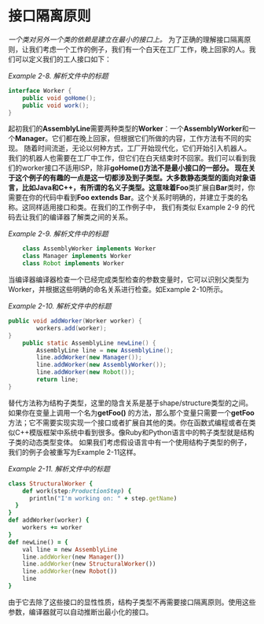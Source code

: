 # 接口隔离原则

_一个类对另外一个类的依赖是建立在最小的接口上。_
为了正确的理解接口隔离原则，让我们考虑一个工作的例子，我们有一个白天在工厂工作，晚上回家的人。我们可以定义我们的工人接口如下：

_Example 2-8. 解析文件中的标题_
```java
interface Worker {
	public void goHome();
	public void work();
}
```

起初我们的**AssemblyLine**需要两种类型的**Worker**：一个**AssemblyWorker**和一个**Manager**。它们都在晚上回家，但根据它们所做的内容，工作方法有不同的实现。
随着时间流逝，无论以何种方式，工厂开始现代化，它们开始引入机器人。我们的机器人也需要在工厂中工作，但它们在白天结束时不回家。我们可以看到我们的worker接口不适用ISP，除非**goHome()**方法不是最小接口的一部分。
现在关于这个例子的有趣的一点是这一切都涉及到子类型。大多数静态类型的面向对象语言，比如Java和C++，有所谓的名义子类型。这意味着**Foo**类扩展自**Bar**类时，你需要在你的代码中看到**Foo extends Bar**。这个关系时明确的，并建立于类的名称。这同样适用接口和类。在我们的工作例子中， 我们有类似 Example 2-9 的代码去让我们的编译器了解类之间的关系。

_Example 2-9. 解析文件中的标题_
```java
    class AssemblyWorker implements Worker
    class Manager implements Worker
    class Robot implements Worker
```

当编译器编译器检查一个已经完成类型检查的参数变量时，它可以识别父类型为Worker，并根据这些明确的命名关系进行检查。如Example 2-10所示。

_Example 2-10.  解析文件中的标题_
```java
public void addWorker(Worker worker) {
        workers.add(worker);
}
    public static AssemblyLine newLine() {
        AssemblyLine line = new AssemblyLine();
        line.addWorker(new Manager());
        line.addWorker(new AssemblyWorker());
        line.addWorker(new Robot());
        return line;
}
```

替代方法称为结构子类型，这里的隐含关系是基于shape/structure类型的之间。如果你在变量上调用一个名为**getFoo()** 的方法，那么那个变量只需要一个**getFoo**方法；它不需要实现实现一个接口或者扩展自其他的类。你在函数式编程或者在类似C++模版框架中系统中看到很多。像Ruby和Python语言中的鸭子类型就是结构子类的动态类型变体。
如果我们考虑假设语言中有一个使用结构子类型的例子，我们的例子会被重写为Example 2-11这样。

_Example 2-11.   解析文件中的标题_
```ruby
class StructuralWorker {
	def work(step:ProductionStep) {
  	  println("I'm working on: " + step.getName)
  }
}
def addWorker(worker) {
	workers += worker
}
def newLine() = {
	val line = new AssemblyLine
	line.addWorker(new Manager())
 	line.addWorker(new StructuralWorker())
	line.addWorker(new Robot())
	line
}
```

由于它去除了这些接口的显性性质，结构子类型不再需要接口隔离原则。使用这些参数，编译器就可以自动推断出最小化的接口。

